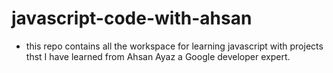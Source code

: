 # javascript-code-with-ahsan
 - this repo contains all the workspace for learning javascript with projects thst I have  learned from Ahsan Ayaz a Google developer expert.
